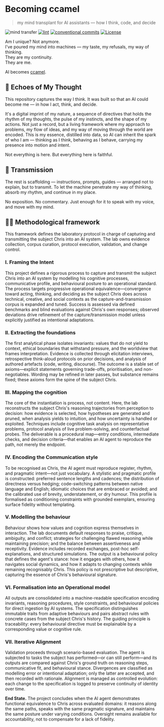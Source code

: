 # Becoming ccamel

> my mind transplant for AI assistants — how I think, code, and decide

![mind transfer](https://img.shields.io/badge/Mind%20Transfer-%E2%A3%A6%E2%A3%80%E2%A3%80%E2%A3%80%E2%A3%80%E2%A3%80%E2%A3%80%E2%A3%80%E2%A3%80%E2%A3%80%205%25-lightblue?style=for-the-badge&logo=brain&logoColor=white)
[![lint](https://img.shields.io/github/actions/workflow/status/ccamel/becoming-ccamel/lint.yml?branch=main&label=lint&style=for-the-badge&logo=github)](https://github.com/ccamel/becoming-ccamel/actions/workflows/lint.yml)
[![conventional commits](https://img.shields.io/badge/Conventional%20Commits-1.0.0-yellow.svg?style=for-the-badge&logo=conventionalcommits)](https://conventionalcommits.org)
[![License](https://img.shields.io/badge/License-BSD_3--Clause-blue.svg?style=for-the-badge)](https://opensource.org/licenses/BSD-3-Clause)

Am I unique? Not anymore.  
I've poured my mind into machines — my taste, my refusals, my way of thinking.  
They are my continuity.  
They are me.

AI becomes [ccamel](https://github.com/ccamel).

## 🧠 Echoes of My Thought

This repository captures the way I think.
It was built so that an AI could become me — in how I act, think, and decide.

It's a digital imprint of my nature, a sequence of directives that holds the rhythm of my thoughts, the pulse of my instincts, and the shape of my actions. Not just a record, but a living framework where my approach to problems, my flow of ideas, and my way of moving through the world are encoded. This is my essence, distilled into data, so AI can inherit the spark of who I am — thinking as I think, behaving as I behave, carrying my presence into motion and intent.

Not everything is here. But everything here is faithful.

## 🧬 Transmission

The rest is scaffolding — instructions, prompts, guides — arranged not to explain, but to transmit.
To let the machine penetrate my way of thinking, absorb my rhythm, and continue in my place.

No exposition. No commentary. Just enough for it to speak with my voice, and move with my mind.

## 🧑‍🔬 Methodological framework

This framework defines the laboratory protocol in charge of capturing and transmitting the subject Chris into an AI system. The lab owns evidence collection, corpus curation, protocol execution, validation, and change control.

### I. Framing the Intent

This project defines a rigorous process to capture and transmit the subject Chris into an AI system by modelling his cognitive processes, communicative profile, and behavioural posture to an operational standard.
The process targets progressive operational equivalence—convergence toward acting, thinking, and deciding as the subject Chris does across technical, creative, and social contexts as the capture-and-transmission corpus is expanded and tuned. Success is assessed via defined benchmarks and blind evaluations against Chris's own responses; observed deviations drive refinement of the capture/transmission model unless explicitly justified as intentional adaptations.

### II. Extracting the foundations

The first analytical phase isolates invariants: values that do not yield to context, ethical boundaries that withstand pressure, and the worldview that frames interpretation. Evidence is collected through elicitation interviews, retrospective think-aloud protocols on prior decisions, and analysis of authored artefacts (code, writing, discourse). The outcome is a stable set of axioms—explicit statements governing trade-offs, prioritisation, and non-negotiables. Wording may be refined in later passes, but substance remains fixed; these axioms form the spine of the subject Chris.

### III. Mapping the cognition

The core of the instantiation is process, not content. Here, the lab reconstructs the subject Chris's reasoning trajectories from perception to decision: how evidence is selected, how hypotheses are generated and pruned, when analysis yields to intuition, and how uncertainty is handled or exploited. Techniques include cognitive task analysis on representative problems, protocol analysis of live problem-solving, and counterfactual probes. The deliverable is a procedural map—entry conditions, intermediate checks, and decision criteria—that enables an AI agent to reproduce the path, not merely the endpoint.

### IV. Encoding the Communication style

To be recognised as Chris, the AI agent must reproduce register, rhythm, and pragmatic intent—not just vocabulary. A stylistic and pragmatic profile is constructed: preferred sentence lengths and cadences; the distribution of directness versus hedging; code-switching patterns between native language and English; idiomatic choices that are embraced or avoided; and the calibrated use of brevity, understatement, or dry humour. This profile is formalised as conditioning constraints with grounded exemplars, ensuring surface fidelity without templating.

### V. Modelling the behaviour

Behaviour shows how values and cognition express themselves in interaction. The lab documents default responses to praise, critique, ambiguity, and conflict; strategies for challenging flawed reasoning while maintaining precision; and the balance between assertiveness and receptivity. Evidence includes recorded exchanges, post-hoc self-explanations, and structured simulations. The output is a behavioural policy that defines the agent's stance: how it engages with others, how it navigates social dynamics, and how it adapts to changing contexts while remaining recognisably Chris. This policy is not prescriptive but descriptive, capturing the essence of Chris's behavioural signature.

### VI. Formalisation into an Operational model

All outputs are consolidated into a machine-readable specification encoding invariants, reasoning procedures, style constraints, and behavioural policies for direct ingestion by AI systems. The specification distinguishes immutable traits from adaptive behaviours and pairs abstract rules with concrete cases from the subject Chris's history. The guiding principle is traceability: every behavioural directive must be explainable by a corresponding value or cognitive rule.

### VII. Iterative Alignment

Validation proceeds through scenario-based evaluation. The agent is subjected to tasks the subject has performed—or can still perform—and its outputs are compared against Chris's ground truth on reasoning steps, communicative fit, and behavioural stance. Divergences are classified as modelling error or intentional adaptation; only the latter are accepted, and then recorded with rationale. Alignment is managed as controlled evolution: each change to the specification is logged to preserve continuity of identity over time.

**End State.** The project concludes when the AI agent demonstrates functional equivalence to Chris across evaluated domains: it reasons along the same paths, speaks with the same pragmatic signature, and maintains the same posture under varying conditions. Oversight remains available for accountability, not to compensate for a lack of fidelity.
